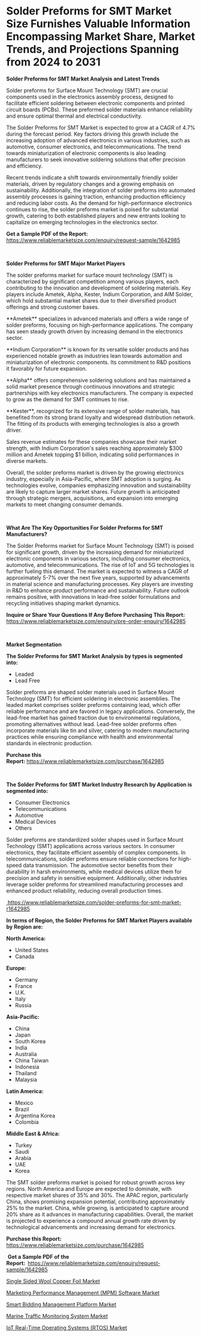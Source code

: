 <p><h1>Solder Preforms for SMT Market Size Furnishes Valuable Information Encompassing Market Share, Market Trends, and Projections Spanning from 2024 to 2031</h1></p><p><strong>Solder Preforms for SMT Market Analysis and Latest Trends</strong></p>
<p><p>Solder preforms for Surface Mount Technology (SMT) are crucial components used in the electronics assembly process, designed to facilitate efficient soldering between electronic components and printed circuit boards (PCBs). These preformed solder materials enhance reliability and ensure optimal thermal and electrical conductivity.</p><p>The Solder Preforms for SMT Market is expected to grow at a CAGR of 4.7% during the forecast period. Key factors driving this growth include the increasing adoption of advanced electronics in various industries, such as automotive, consumer electronics, and telecommunications. The trend towards miniaturization of electronic components is also leading manufacturers to seek innovative soldering solutions that offer precision and efficiency.</p><p>Recent trends indicate a shift towards environmentally friendly solder materials, driven by regulatory changes and a growing emphasis on sustainability. Additionally, the integration of solder preforms into automated assembly processes is gaining traction, enhancing production efficiency and reducing labor costs. As the demand for high-performance electronics continues to rise, the solder preforms market is poised for substantial growth, catering to both established players and new entrants looking to capitalize on emerging technologies in the electronics sector.</p></p>
<p><strong>Get a Sample PDF of the Report:&nbsp;</strong> <a href="https://www.reliablemarketsize.com/enquiry/request-sample/1642985?utm_campaign=1592&utm_medium=2&utm_source=Github&utm_content=ia&utm_term=23102024&utm_id=solder-preforms-for-smt">https://www.reliablemarketsize.com/enquiry/request-sample/1642985</a></p>
<p>&nbsp;</p>
<p><strong>Solder Preforms for SMT Major Market Players</strong></p>
<p><p>The solder preforms market for surface mount technology (SMT) is characterized by significant competition among various players, each contributing to the innovation and development of soldering materials. Key players include Ametek, Alpha, Kester, Indium Corporation, and AIM Solder, which hold substantial market shares due to their diversified product offerings and strong customer bases.</p><p>**Ametek** specializes in advanced materials and offers a wide range of solder preforms, focusing on high-performance applications. The company has seen steady growth driven by increasing demand in the electronics sector.</p><p>**Indium Corporation** is known for its versatile solder products and has experienced notable growth as industries lean towards automation and miniaturization of electronic components. Its commitment to R&D positions it favorably for future expansion.</p><p>**Alpha** offers comprehensive soldering solutions and has maintained a solid market presence through continuous innovations and strategic partnerships with key electronics manufacturers. The company is expected to grow as the demand for SMT continues to rise.</p><p>**Kester**, recognized for its extensive range of solder materials, has benefited from its strong brand loyalty and widespread distribution network. The fitting of its products with emerging technologies is also a growth driver.</p><p>Sales revenue estimates for these companies showcase their market strength, with Indium Corporation's sales reaching approximately $300 million and Ametek topping $1 billion, indicating solid performances in diverse markets.</p><p>Overall, the solder preforms market is driven by the growing electronics industry, especially in Asia-Pacific, where SMT adoption is surging. As technologies evolve, companies emphasizing innovation and sustainability are likely to capture larger market shares. Future growth is anticipated through strategic mergers, acquisitions, and expansion into emerging markets to meet changing consumer demands.</p></p>
<p>&nbsp;</p>
<p><strong>What Are The Key Opportunities For Solder Preforms for SMT Manufacturers?</strong></p>
<p><p>The Solder Preforms market for Surface Mount Technology (SMT) is poised for significant growth, driven by the increasing demand for miniaturized electronic components in various sectors, including consumer electronics, automotive, and telecommunications. The rise of IoT and 5G technologies is further fueling this demand. The market is expected to witness a CAGR of approximately 5-7% over the next five years, supported by advancements in material science and manufacturing processes. Key players are investing in R&D to enhance product performance and sustainability. Future outlook remains positive, with innovations in lead-free solder formulations and recycling initiatives shaping market dynamics.</p></p>
<p><strong>Inquire or Share Your Questions If Any Before Purchasing This Report:</strong> <a href="https://www.reliablemarketsize.com/enquiry/pre-order-enquiry/1642985?utm_campaign=1592&utm_medium=2&utm_source=Github&utm_content=ia&utm_term=23102024&utm_id=solder-preforms-for-smt">https://www.reliablemarketsize.com/enquiry/pre-order-enquiry/1642985</a></p>
<p>&nbsp;</p>
<p><strong>Market Segmentation</strong></p>
<p><strong>The Solder Preforms for SMT Market Analysis by types is segmented into:</strong></p>
<p><ul><li>Leaded</li><li>Lead Free</li></ul></p>
<p><p>Solder preforms are shaped solder materials used in Surface Mount Technology (SMT) for efficient soldering in electronic assemblies. The leaded market comprises solder preforms containing lead, which offer reliable performance and are favored in legacy applications. Conversely, the lead-free market has gained traction due to environmental regulations, promoting alternatives without lead. Lead-free solder preforms often incorporate materials like tin and silver, catering to modern manufacturing practices while ensuring compliance with health and environmental standards in electronic production.</p></p>
<p><strong>Purchase this Report:&nbsp;</strong><a href="https://www.reliablemarketsize.com/purchase/1642985?utm_campaign=1592&utm_medium=2&utm_source=Github&utm_content=ia&utm_term=23102024&utm_id=solder-preforms-for-smt">https://www.reliablemarketsize.com/purchase/1642985</a></p>
<p>&nbsp;</p>
<p><strong>The Solder Preforms for SMT Market Industry Research by Application is segmented into:</strong></p>
<p><ul><li>Consumer Electronics</li><li>Telecommunications</li><li>Automotive</li><li>Medical Devices</li><li>Others</li></ul></p>
<p><p>Solder preforms are standardized solder shapes used in Surface Mount Technology (SMT) applications across various sectors. In consumer electronics, they facilitate efficient assembly of complex components. In telecommunications, solder preforms ensure reliable connections for high-speed data transmission. The automotive sector benefits from their durability in harsh environments, while medical devices utilize them for precision and safety in sensitive equipment. Additionally, other industries leverage solder preforms for streamlined manufacturing processes and enhanced product reliability, reducing overall production times.</p></p>
<p><a href="https://www.reliablemarketsize.com/solder-preforms-for-smt-market-r1642985?utm_campaign=1592&utm_medium=2&utm_source=Github&utm_content=ia&utm_term=23102024&utm_id=solder-preforms-for-smt">&nbsp;https://www.reliablemarketsize.com/solder-preforms-for-smt-market-r1642985</a></p>
<p><strong>In terms of Region, the Solder Preforms for SMT Market Players available by Region are:</strong></p>
<p>
    <p> <strong> North America: </strong>
        <ul>
            <li>United States</li>
            <li>Canada</li>
        </ul>
        </p> 
    <p> <strong> Europe: </strong>
        <ul>
            <li>Germany</li>
            <li>France</li>
            <li>U.K.</li>
            <li>Italy</li>
            <li>Russia</li>
        </ul>
        </p> 
    <p> <strong> Asia-Pacific: </strong>
        <ul>
            <li>China</li>
            <li>Japan</li>
            <li>South Korea</li>
            <li>India</li>
            <li>Australia</li>
            <li>China Taiwan</li>
            <li>Indonesia</li>
            <li>Thailand</li>
            <li>Malaysia</li>
        </ul>
        </p> 
    <p> <strong> Latin America: </strong>
        <ul>
            <li>Mexico</li>
            <li>Brazil</li>
            <li>Argentina Korea</li>
            <li>Colombia</li>
        </ul>
        </p> 
    <p> <strong> Middle East & Africa: </strong>
        <ul>
            <li>Turkey</li>
            <li>Saudi</li>
            <li>Arabia</li>
            <li>UAE</li>
            <li>Korea</li>
        </ul>
    </p>
    </p>
<p><p>The SMT solder preforms market is poised for robust growth across key regions. North America and Europe are expected to dominate, with respective market shares of 35% and 30%. The APAC region, particularly China, shows promising expansion potential, contributing approximately 25% to the market. China, while growing, is anticipated to capture around 20% share as it advances in manufacturing capabilities. Overall, the market is projected to experience a compound annual growth rate driven by technological advancements and increasing demand for electronics.</p></p>
<p><strong>Purchase this Report: </strong><a href="https://www.reliablemarketsize.com/purchase/1642985?utm_campaign=1592&utm_medium=2&utm_source=Github&utm_content=ia&utm_term=23102024&utm_id=solder-preforms-for-smt">https://www.reliablemarketsize.com/purchase/1642985</a></p>
<p>&nbsp;<strong>Get a Sample PDF of the Report:&nbsp;&nbsp;</strong><a href="https://www.reliablemarketsize.com/enquiry/request-sample/1642985?utm_campaign=1592&utm_medium=2&utm_source=Github&utm_content=ia&utm_term=23102024&utm_id=solder-preforms-for-smt">https://www.reliablemarketsize.com/enquiry/request-sample/1642985</a></p>
<p><strong></strong></p>
<p><p><a href="https://github.com/NargisHussain432/Market-Research-Report-List-1/blob/main/single-sided-wool-copper-foil-market.md?utm_campaign=1592&utm_medium=2&utm_source=Github&utm_content=ia&utm_term=23102024&utm_id=solder-preforms-for-smt">Single Sided Wool Copper Foil Market</a></p><p><a href="https://www.linkedin.com/pulse/global-marketing-performance-management-mpm-software-market-8wxie?utm_campaign=1592&utm_medium=2&utm_source=Github&utm_content=ia&utm_term=23102024&utm_id=solder-preforms-for-smt">Marketing Performance Management (MPM) Software Market</a></p><p><a href="https://www.linkedin.com/pulse/global-perspectives-smart-bidding-management-platform-market-trends-zhhdc?utm_campaign=1592&utm_medium=2&utm_source=Github&utm_content=ia&utm_term=23102024&utm_id=solder-preforms-for-smt">Smart Bidding Management Platform Market</a></p><p><a href="https://www.linkedin.com/pulse/marine-traffic-monitoring-system-market-share-analysis-pdjlc?utm_campaign=1592&utm_medium=2&utm_source=Github&utm_content=ia&utm_term=23102024&utm_id=solder-preforms-for-smt">Marine Traffic Monitoring System Market</a></p><p><a href="https://www.linkedin.com/pulse/investment-opportunities-iot-real-time-operating-systems-vn7fe?utm_campaign=1592&utm_medium=2&utm_source=Github&utm_content=ia&utm_term=23102024&utm_id=solder-preforms-for-smt">IoT Real-Time Operating Systems (RTOS) Market</a></p></p>